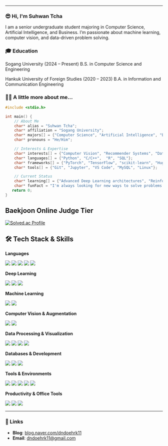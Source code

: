 -----

### 😎 Hi, I'm Suhwan Tcha

I am a senior undergraduate student majoring in Computer Science, Artificial Intelligence, and Business. I’m passionate about machine learning, computer vision, and data-driven problem solving. 


### 🎓 Education

Sogang University (2024 – Present)
B.S. in Computer Science and Engineering

Hankuk University of Foreign Studies (2020 – 2023)
B.A. in Information and Communication Engineering

### 🧑‍💻 A little more about me...

```c
#include <stdio.h>

int main() {
    // About Me
    char* alias = "Suhwan Tcha";
    char* affiliation = "Sogang University";
    char* majors[] = {"Computer Science", "Artificial Intelligence", "Business"};
    char* pronouns = "He/Him";

    // Interests & Expertise
    char* interests[] = {"Computer Vision", "Recommender Systems", "Data Science", "Applied Machine Learning", "Trustworthy and safe Large Language Models", "Multimodal"};
    char* languages[] = {"Python", "C/C++",  "R", "SQL"};
    char* frameworks[] = {"PyTorch", "TensorFlow", "scikit-learn", "Hugging Face"};
    char* tools[] = {"Git", "Jupyter", "VS Code", "MySQL", "Linux"};

    // Current Status
    char* learning[] = {"Advanced Deep Learning architectures", "Reinforcement Learning", "Multimodal RAG", "Large-scale data processing"};
    char* funFact = "I'm always looking for new ways to solve problems with data!";
   return 0;
}
```

## Baekjoon Online Judge Tier

[![Solved.ac Profile](https://mazassumnida.wtf/api/generate_badge?boj=dndoehrk11)](https://solved.ac/dndoehrk11)


## 🛠️ Tech Stack & Skills

**Languages**
<p>
<img src="https://img.shields.io/badge/C-A8B9CC?style=flat-square&logo=c&logoColor=white" />
<img src="https://img.shields.io/badge/C++-00599C?style=flat-square&logo=c%2B%2B&logoColor=white" />
<img src="https://img.shields.io/badge/Python-3776AB?style=flat-square&logo=python&logoColor=white" />
<img src="https://img.shields.io/badge/R-276DC3?style=flat-square&logo=r&logoColor=white" />
<img src="https://img.shields.io/badge/SQL-4479A1?style=flat-square&logo=mysql&logoColor=white" />
</p>

**Deep Learning**
<p>
<img src="https://img.shields.io/badge/PyTorch-EE4C2C?style=flat-square&logo=PyTorch&logoColor=white" />
<img src="https://img.shields.io/badge/TensorFlow-FF6F00?style=flat-square&logo=TensorFlow&logoColor=white" />
<img src="https://img.shields.io/badge/Hugging%20Face-FFD133?style=flat-square&logo=Hugging%20Face&logoColor=black" />
</p>

**Machine Learning**
<p>
<img src="https://img.shields.io/badge/scikit--learn-F7931E?style=flat-square&logo=scikit-learn&logoColor=white" />
<img src="https://img.shields.io/badge/Statsmodels-4A235A?style=flat-square&logo=python&logoColor=white" />
</p>

**Computer Vision & Augmentation**
<p>
<img src="https://img.shields.io/badge/OpenCV-5C3EE8?style=flat-square&logo=opencv&logoColor=white" />
<img src="https://img.shields.io/badge/CutMix-FF5722?style=flat-square&logoColor=white" />
</p>

**Data Processing & Visualization**
<p>
<img src="https://img.shields.io/badge/Pandas-150458?style=flat-square&logo=pandas&logoColor=white" />
<img src="https://img.shields.io/badge/Numpy-013243?style=flat-square&logo=numpy&logoColor=white" />
<img src="https://img.shields.io/badge/Matplotlib-11557c?style=flat-square&logo=matplotlib&logoColor=white" />
<img src="https://img.shields.io/badge/Seaborn-3B7588?style=flat-square&logo=seaborn&logoColor=white" />
</p>

**Databases & Development**
<p>
<img src="https://img.shields.io/badge/MySQL-4479A1?style=flat-square&logo=mysql&logoColor=white" />
<img src="https://img.shields.io/badge/VSCode-007ACC?style=flat-square&logo=visualstudiocode&logoColor=white" />
<img src="https://img.shields.io/badge/CLion-1572B6?style=flat-square&logo=clion&logoColor=white" />
</p>

**Tools & Environments**
<p>
<img src="https://img.shields.io/badge/Git-F05032?style=flat-square&logo=git&logoColor=white" />
<img src="https://img.shields.io/badge/Jupyter-F37626?style=flat-square&logo=jupyter&logoColor=white" />
<img src="https://img.shields.io/badge/Google%20Colab-F9AB00?style=flat-square&logo=googlecolab&logoColor=white" />
<img src="https://img.shields.io/badge/TensorBoard-5F5968?style=flat-square&logo=TensorFlow&logoColor=white" />
<img src="https://img.shields.io/badge/Linux-FCC624?style=flat-square&logo=linux&logoColor=black" />
</p>

**Productivity & Office Tools**
<p>
<img src="https://img.shields.io/badge/Notion-000000?style=flat-square&logo=notion&logoColor=white" />
<img src="https://img.shields.io/badge/PowerPoint-B7472A?style=flat-square&logo=powerpoint&logoColor=white" />
<img src="https://img.shields.io/badge/Excel-217346?style=flat-square&logo=microsoftexcel&logoColor=white" />
</p>

-----

### 🔗 Links

  * **Blog**: [blog.naver.com/dndoehrk11](https://www.google.com/search?q=https://blog.naver.com/dndoehrk11)
  * **Email**: dndoehrk11@gmail.com
